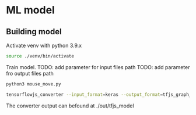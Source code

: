 # ML model

## Building model

Activate venv with python 3.9.x

```bash
source ./venv/bin/activate
```

Train model.
TODO: add parameter for input files path
TODO: add parameter fro output files path

```bash
python3 mouse_move.py
```

```bash
tensorflowjs_converter --input_format=keras --output_format=tfjs_graph_model ./out/tf_keras.h5 ./out/tfjs_model
```

The converter output can befound at ./out/tfjs_model
